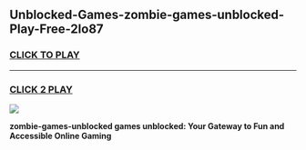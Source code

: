 
## Unblocked-Games-zombie-games-unblocked-Play-Free-2lo87
<h3>
<a href="https://premium76.site?title=zombie-games-unblocked&ref=24M">CLICK TO PLAY</a></h3>
<hr>

<h3>
<a href="https://premium76.site?title=zombie-games-unblocked&ref=24M">CLICK 2 PLAY</a>
  
</h3>

<a href="https://premium76.site?title=zombie-games-unblocked&ref=24M"><img src="https://clearcache.store/games.png"></a>


**zombie-games-unblocked games unblocked: Your Gateway to Fun and Accessible Online Gaming**
